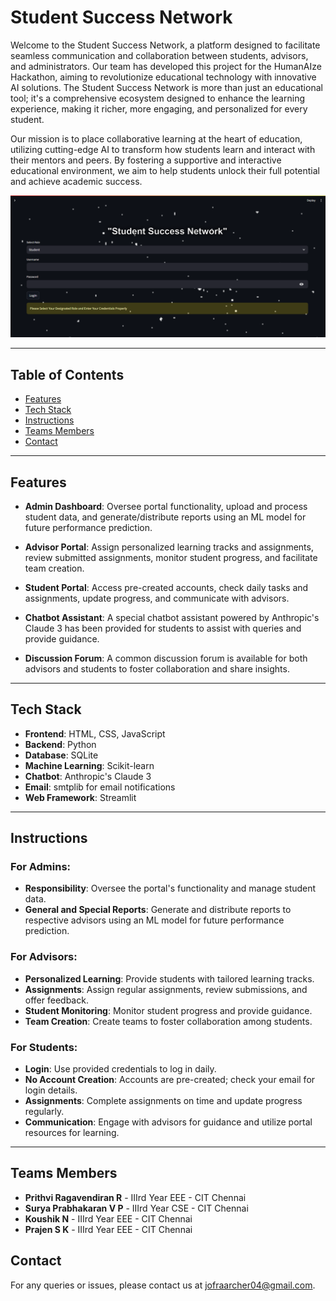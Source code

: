# Student Success Network

Welcome to the Student Success Network, a platform designed to facilitate seamless communication and collaboration between students, advisors, and administrators. Our team has developed this project for the HumanAIze Hackathon, aiming to revolutionize educational technology with innovative AI solutions. The Student Success Network is more than just an educational tool; it's a comprehensive ecosystem designed to enhance the learning experience, making it richer, more engaging, and personalized for every student.

Our mission is to place collaborative learning at the heart of education, utilizing cutting-edge AI to transform how students learn and interact with their mentors and peers. By fostering a supportive and interactive educational environment, we aim to help students unlock their full potential and achieve academic success.



![Project Image Placeholder](image.png)

---

## Table of Contents

- [Features](#features)
- [Tech Stack](#tech-stack)
- [Instructions](#instructions)
- [Teams Members](#Teams-Members)
- [Contact](#contact)

---


## Features

- **Admin Dashboard**: Oversee portal functionality, upload and process student data, and generate/distribute reports using an ML model for future performance prediction.
  
- **Advisor Portal**: Assign personalized learning tracks and assignments, review submitted assignments, monitor student progress, and facilitate team creation.
  
- **Student Portal**: Access pre-created accounts, check daily tasks and assignments, update progress, and communicate with advisors.

- **Chatbot Assistant**: A special chatbot assistant powered by Anthropic's Claude 3 has been provided for students to assist with queries and provide guidance.

- **Discussion Forum**: A common discussion forum is available for both advisors and students to foster collaboration and share insights.

---

## Tech Stack

- **Frontend**: HTML, CSS, JavaScript
- **Backend**: Python
- **Database**: SQLite
- **Machine Learning**: Scikit-learn
- **Chatbot**: Anthropic's Claude 3
- **Email**: smtplib for email notifications
- **Web Framework**: Streamlit

---

## Instructions

### For Admins:

- **Responsibility**: Oversee the portal's functionality and manage student data.
- **General and Special Reports**: Generate and distribute reports to respective advisors using an ML model for future performance prediction.

### For Advisors:

- **Personalized Learning**: Provide students with tailored learning tracks.
- **Assignments**: Assign regular assignments, review submissions, and offer feedback.
- **Student Monitoring**: Monitor student progress and provide guidance.
- **Team Creation**: Create teams to foster collaboration among students.

### For Students:

- **Login**: Use provided credentials to log in daily.
- **No Account Creation**: Accounts are pre-created; check your email for login details.
- **Assignments**: Complete assignments on time and update progress regularly.
- **Communication**: Engage with advisors for guidance and utilize portal resources for learning.

---

## Teams Members

- **Prithvi Ragavendiran R** - IIIrd Year EEE - CIT Chennai
- **Surya Prabhakaran V P**  - IIIrd Year CSE - CIT Chennai
- **Koushik N**              - IIIrd Year EEE - CIT Chennai
- **Prajen S K**             - IIIrd Year EEE - CIT Chennai

## Contact

For any queries or issues, please contact us at [jofraarcher04@gmail.com](mailto:jofraarcher04@gmail.com).
